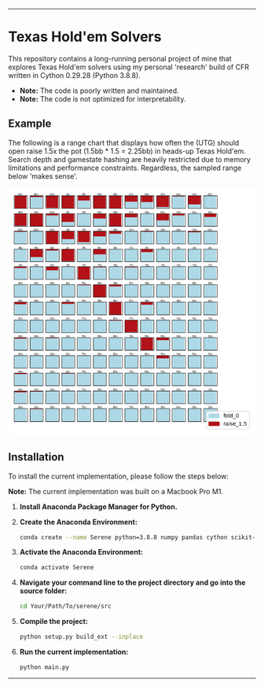 
---

# Texas Hold'em Solvers

This repository contains a long-running personal project of mine that explores Texas Hold'em solvers using my personal 'research' build of CFR written in Cython 0.29.28 (Python 3.8.8).

- **Note:** The code is poorly written and maintained.
- **Note:** The code is not optimized for interpretability.

## Example
The following is a range chart that displays how often the (UTG) should open raise 1.5x the pot (1.5bb * 1.5 = 2.25bb) in heads-up Texas Hold'em. Search depth and gamestate hashing are heavily restricted due to memory limitations and performance constraints. Regardless, the sampled range below 'makes sense'.

![Preflop range for current commit](./dat/EX%20Preflop%20UTG%20Open%206%20Max.png)

## Installation
To install the current implementation, please follow the steps below:

**Note:** The current implementation was built on a Macbook Pro M1.

1. **Install Anaconda Package Manager for Python.**

2. **Create the Anaconda Environment:**
    ```sh
    conda create --name Serene python=3.8.8 numpy pandas cython scikit-learn tqdm matplotlib
    ```

3. **Activate the Anaconda Environment:**
    ```sh
    conda activate Serene
    ```

4. **Navigate your command line to the project directory and go into the source folder:**
    ```sh
    cd Your/Path/To/serene/src
    ```

5. **Compile the project:**
    ```sh
    python setup.py build_ext --inplace
    ```

6. **Run the current implementation:**
    ```sh
    python main.py
    ```

---